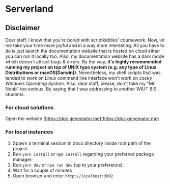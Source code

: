 # Serverland

## Disclaimer

Dear staff, I know that you're bored with scriptkiddies' coursework. Now, let me
take your time more joyful and in a way more interesting. All you have to do is
just launch the documentation website that is hosted on cloud either you can run
it locally too. Also, my documentation website has a dark mode which doesn't
attract bugs & errors. By the way, **it's highly recommended running my project
on top of UNIX typo system (e.g. any type of Linux Distributions or
macOS[Darwin])**. Nevertheless, my shell scripts that was tended to work on
Linux command line interface won't work on _cocky Windows Operating System_.
Also, dear staff, please, don't take my "Mr. Noob" too serious. By saying that I
was addressing to another WIUT BIS students.

### For cloud solutions

Open the website [https://doc.genemator.me](https://doc.genemator.me)

### For local instances

1. Spawn a terminal session in docs directory inside root path of the project
2. Run `yarn install` or `npm install` regarding your preferred package manager.
3. Run `yarn dev` or `npm run dev` (up to your preference).
4. Wait for a couple of minutes
5. Open browser and enter `http://localhost:3002`
